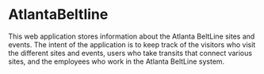 # AtlantaBeltline

This web application stores information about the Atlanta BeltLine sites and events. The intent of the application is to keep track of the visitors who visit the different sites and events, users who take transits that connect various sites, and the employees who work in the Atlanta BeltLine system.
